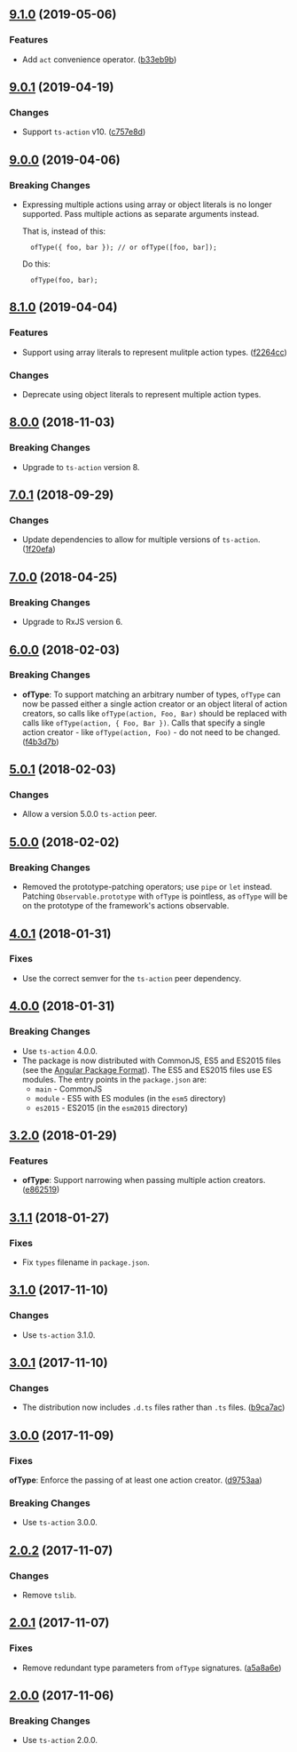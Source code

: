 <a name="9.1.0"></a>
## [9.1.0](https://github.com/cartant/ts-action/compare/v9.0.1...v9.1.0) (2019-05-06)

### Features

* Add `act` convenience operator. ([b33eb9b](https://github.com/cartant/ts-action/commit/b33eb9b))

<a name="9.0.1"></a>
## [9.0.1](https://github.com/cartant/ts-action-operators/compare/v9.0.0...v9.0.1) (2019-04-19)

### Changes

* Support `ts-action` v10. ([c757e8d](https://github.com/cartant/ts-action-operators/commit/c757e8d))

<a name="9.0.0"></a>
## [9.0.0](https://github.com/cartant/ts-action-operators/compare/v8.1.0...v9.0.0) (2019-04-06)

### Breaking Changes

* Expressing multiple actions using array or object literals is no longer supported. Pass multiple actions as separate arguments instead.

    That is, instead of this:

        ofType({ foo, bar }); // or ofType([foo, bar]);

    Do this:

        ofType(foo, bar);

<a name="8.1.0"></a>
## [8.1.0](https://github.com/cartant/ts-action-operators/compare/v8.0.0...v8.1.0) (2019-04-04)

### Features

* Support using array literals to represent mulitple action types. ([f2264cc](https://github.com/cartant/ts-action-operators/commit/f2264cc))

### Changes

* Deprecate using object literals to represent multiple action types.

<a name="8.0.0"></a>
## [8.0.0](https://github.com/cartant/ts-action-operators/compare/v7.0.1...v8.0.0) (2018-11-03)

### Breaking Changes

* Upgrade to `ts-action` version 8.

<a name="7.0.1"></a>
## [7.0.1](https://github.com/cartant/ts-action-operators/compare/v7.0.0...v7.0.1) (2018-09-29)

### Changes

* Update dependencies to allow for multiple versions of `ts-action`. ([1f20efa](https://github.com/cartant/ts-action-operators/commit/1f20efa))

<a name="7.0.0"></a>
## [7.0.0](https://github.com/cartant/ts-action-operators/compare/v6.0.0...v7.0.0) (2018-04-25)

### Breaking Changes

* Upgrade to RxJS version 6.

<a name="6.0.0"></a>
## [6.0.0](https://github.com/cartant/ts-action-operators/compare/v5.0.1...v6.0.0) (2018-02-03)

### Breaking Changes

* **ofType**: To support matching an arbitrary number of types, `ofType` can now be passed either a single action creator or an object literal of action creators, so calls like `ofType(action, Foo, Bar)` should be replaced with calls like `ofType(action, { Foo, Bar })`. Calls that specify a single action creator - like `ofType(action, Foo)` - do not need to be changed. ([f4b3d7b](https://github.com/cartant/ts-action/commit/f4b3d7b))

<a name="5.0.1"></a>
## [5.0.1](https://github.com/cartant/ts-action-operators/compare/v5.0.0...v5.0.1) (2018-02-03)

### Changes

* Allow a version 5.0.0 `ts-action` peer.

<a name="5.0.0"></a>
## [5.0.0](https://github.com/cartant/ts-action-operators/compare/v4.0.0...v5.0.0) (2018-02-02)

### Breaking Changes

* Removed the prototype-patching operators; use `pipe` or `let` instead. Patching `Observable.prototype` with `ofType` is pointless, as `ofType` will be on the prototype of the framework's actions observable.

<a name="4.0.1"></a>
## [4.0.1](https://github.com/cartant/ts-action-operators/compare/v4.0.0...v4.0.1) (2018-01-31)

### Fixes

* Use the correct semver for the `ts-action` peer dependency.

<a name="4.0.0"></a>
## [4.0.0](https://github.com/cartant/ts-action-operators/compare/v3.2.0...v4.0.0) (2018-01-31)

### Breaking Changes

* Use `ts-action` 4.0.0.
* The package is now distributed with CommonJS, ES5 and ES2015 files (see the [Angular Package Format](https://docs.google.com/document/d/1CZC2rcpxffTDfRDs6p1cfbmKNLA6x5O-NtkJglDaBVs/edit#heading=h.k0mh3o8u5hx)). The ES5 and ES2015 files use ES modules. The entry points in the `package.json` are:
    * `main` - CommonJS
    * `module` - ES5 with ES modules (in the `esm5` directory)
    * `es2015` - ES2015 (in the `esm2015` directory)

<a name="3.2.0"></a>
## [3.2.0](https://github.com/cartant/ts-action-operators/compare/v3.1.1...v3.2.0) (2018-01-29)

### Features

* **ofType**: Support narrowing when passing multiple action creators. ([e862519](https://github.com/cartant/ts-action/commit/e862519))

<a name="3.1.1"></a>
## [3.1.1](https://github.com/cartant/ts-action-operators/compare/v3.1.0...v3.1.1) (2018-01-27)

### Fixes

* Fix `types` filename in `package.json`.

<a name="3.1.0"></a>
## [3.1.0](https://github.com/cartant/ts-action-operators/compare/v3.0.1...v3.1.0) (2017-11-10)

### Changes

* Use `ts-action` 3.1.0.

<a name="3.0.1"></a>
## [3.0.1](https://github.com/cartant/ts-action-operators/compare/v3.0.0...v3.0.1) (2017-11-10)

### Changes

* The distribution now includes `.d.ts` files rather than `.ts` files. ([b9ca7ac](https://github.com/cartant/ts-action-operators/commit/b9ca7ac))

<a name="3.0.0"></a>
## [3.0.0](https://github.com/cartant/ts-action-operators/compare/v2.0.2...v3.0.0) (2017-11-09)

### Fixes

**ofType**: Enforce the passing of at least one action creator. ([d9753aa](https://github.com/cartant/ts-action-operators/commit/d9753aa))

### Breaking Changes

* Use `ts-action` 3.0.0.

<a name="2.0.2"></a>
## [2.0.2](https://github.com/cartant/ts-action-operators/compare/v2.0.1...v2.0.2) (2017-11-07)

### Changes

* Remove `tslib`.

<a name="2.0.1"></a>
## [2.0.1](https://github.com/cartant/ts-action-operators/compare/v2.0.0...v2.0.1) (2017-11-07)

### Fixes

* Remove redundant type parameters from `ofType` signatures. ([a5a8a6e](https://github.com/cartant/ts-action-operators/commit/a5a8a6e))

<a name="2.0.0"></a>
## [2.0.0](https://github.com/cartant/ts-action-operators/compare/v1.0.3...v2.0.0) (2017-11-06)

### Breaking Changes

* Use `ts-action` 2.0.0.